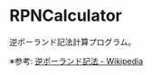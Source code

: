 RPNCalculator
=============

逆ポーランド記法計算プログラム。

※参考:
[逆ポーランド記法 - Wikipedia](https://ja.wikipedia.org/wiki/%E9%80%86%E3%83%9D%E3%83%BC%E3%83%A9%E3%83%B3%E3%83%89%E8%A8%98%E6%B3%95 "逆ポーランド記法 - Wikipedia")
